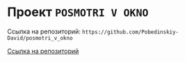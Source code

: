 # Проект `POSMOTRI V OKNO`

Ссылка на репозиторий: `https://github.com/Pobedinskiy-David/posmotri_v_okno`

[Ссылка на репозиторий](https://github.com/Pobedinskiy-David/posmotri_v_okno)
